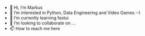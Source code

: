 - 👋 Hi, I’m Markus
- 👀 I’m interested in Python, Data Engineering and Video Games :-)
- 🌱 I’m currently learning fastui
- 💞️ I’m looking to collaborate on ...
- 📫 How to reach me here

<!---
mswue/mswue is a ✨ special ✨ repository because its `README.md` (this file) appears on your GitHub profile.
You can click the Preview link to take a look at your changes.
--->
